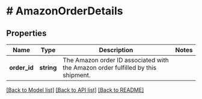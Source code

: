 # # AmazonOrderDetails

## Properties

Name | Type | Description | Notes
------------ | ------------- | ------------- | -------------
**order_id** | **string** | The Amazon order ID associated with the Amazon order fulfilled by this shipment. |

[[Back to Model list]](../../README.md#models) [[Back to API list]](../../README.md#endpoints) [[Back to README]](../../README.md)
